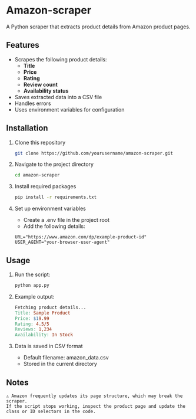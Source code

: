 # Amazon-scraper
A Python scraper that extracts product details from Amazon product pages.  

## Features  
- Scrapes the following product details:  
  - **Title**  
  - **Price**  
  - **Rating**  
  - **Review count**  
  - **Availability status**  
- Saves extracted data into a CSV file  
- Handles errors  
- Uses environment variables for configuration  

## Installation  

1. Clone this repository
   
   ```sh
   git clone https://github.com/yourusername/amazon-scraper.git

3. Navigate to the project directory

   ```sh
   cd amazon-scraper

4. Install required packages
   
   ```sh
   pip install -r requirements.txt

5. Set up environment variables

   - Create a .env file in the project root
   - Add the following details:
     
   ```env
   URL="https://www.amazon.com/dp/example-product-id"
   USER_AGENT="your-browser-user-agent"
   
## Usage

1. Run the script:
   
   ```sh
   python app.py

2. Example output:
   
   ```makefile
   Fetching product details...
   Title: Sample Product
   Price: $19.99
   Rating: 4.5/5
   Reviews: 1,234
   Availability: In Stock

4. Data is saved in CSV format

   - Default filename: amazon_data.csv
   - Stored in the current directory


## Notes

    ⚠ Amazon frequently updates its page structure, which may break the scraper.
    If the script stops working, inspect the product page and update the class or ID selectors in the code.

